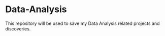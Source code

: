 # Data-Analysis

This repository will be used to save my Data Analysis related projects and discoveries.
